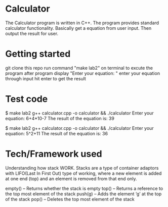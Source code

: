 # Calculator
The Calculator program is written in C++. The program provides standard calculator functionality. Basically get a equation from user input. Then output the result for user.

# Getting started
git clone this repo
run command "make lab2" on terminal to excute the program
after program display "Enter your equation: "
enter your equation through input
hit enter to get the result

# Test code
$ make lab2
g++ calculator.cpp -o calculator && ./calculator
Enter your equation: 
6+4*10-7
The result of the equation is: 39

$ make lab2
g++ calculator.cpp -o calculator && ./calculator
Enter your equation:
5^2+11
The result of the equation is: 36

# Tech/Framework used
Understanding how stack WORK.
Stacks are a type of container adaptors with LIFO(Last In First Out) type of working, where a new element is added at one end (top) and an element is removed from that end only. 

empty() – Returns whether the stack is empty
top() – Returns a reference to the top most element of the stack 
push(g) – Adds the element ‘g’ at the top of the stack
pop() – Deletes the top most element of the stack 

